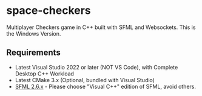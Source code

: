 # space-checkers

Multiplayer Checkers game in C++ built with SFML and Websockets. This is the Windows Version.

## Requirements

- Latest Visual Studio 2022 or later (NOT VS Code), with Complete Desktop C++ Workload
- Latest CMake 3.x (Optional, bundled with Visual Studio)
- [SFML 2.6.x](https://www.sfml-dev.org/download/sfml/2.6.1/) - Please choose "Visual C++" edition of SFML, avoid others.